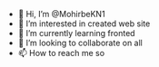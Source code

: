 - 👋 Hi, I’m @MohirbeKN1
- 👀 I’m interested in created web site
- 🌱 I’m currently learning fronted
- 💞️ I’m looking to collaborate on all
- 📫 How to reach me so

<!---
MohirbeKN1/MohirbeKN1 is a ✨ special ✨ repository because its `README.md` (this file) appears on your GitHub profile.
You can click the Preview link to take a look at your changes.
--->
